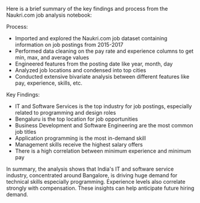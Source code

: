  Here is a brief summary of the key findings and process from the Naukri.com job analysis notebook:

Process:
- Imported and explored the Naukri.com job dataset containing information on job postings from 2015-2017
- Performed data cleaning on the pay rate and experience columns to get min, max, and average values
- Engineered features from the posting date like year, month, day
- Analyzed job locations and condensed into top cities
- Conducted extensive bivariate analysis between different features like pay, experience, skills, etc.

Key Findings:
- IT and Software Services is the top industry for job postings, especially related to programming and design roles
- Bengaluru is the top location for job opportunities
- Business Development and Software Engineering are the most common job titles
- Application programming is the most in-demand skill
- Management skills receive the highest salary offers
- There is a high correlation between minimum experience and minimum pay

In summary, the analysis shows that India's IT and software service industry, concentrated around Bangalore, is driving huge demand for technical skills especially programming. 
Experience levels also correlate strongly with compensation. These insights can help anticipate future hiring demand.
